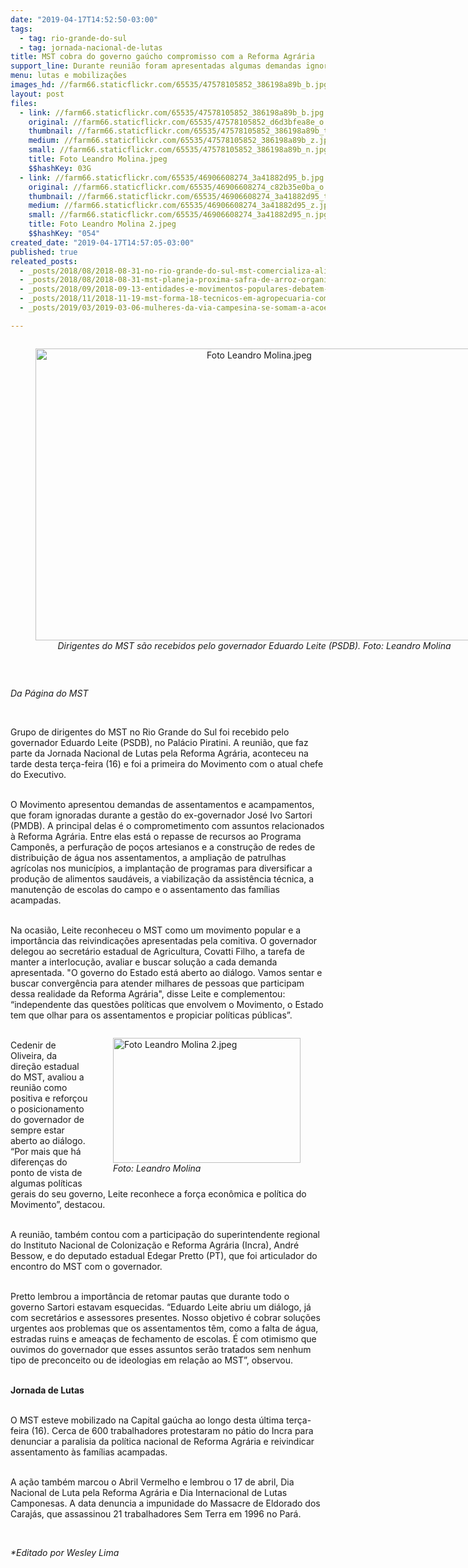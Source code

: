 ```yaml
---
date: "2019-04-17T14:52:50-03:00"
tags:
  - tag: rio-grande-do-sul
  - tag: jornada-nacional-de-lutas
title: MST cobra do governo gaúcho compromisso com a Reforma Agrária
support_line: Durante reunião foram apresentadas algumas demandas ignoradas na gestão do ex-governador José Ivo Sartori (PMDB)
menu: lutas e mobilizações
images_hd: //farm66.staticflickr.com/65535/47578105852_386198a89b_b.jpg
layout: post
files:
  - link: //farm66.staticflickr.com/65535/47578105852_386198a89b_b.jpg
    original: //farm66.staticflickr.com/65535/47578105852_d6d3bfea8e_o.jpg
    thumbnail: //farm66.staticflickr.com/65535/47578105852_386198a89b_t.jpg
    medium: //farm66.staticflickr.com/65535/47578105852_386198a89b_z.jpg
    small: //farm66.staticflickr.com/65535/47578105852_386198a89b_n.jpg
    title: Foto Leandro Molina.jpeg
    $$hashKey: 03G
  - link: //farm66.staticflickr.com/65535/46906608274_3a41882d95_b.jpg
    original: //farm66.staticflickr.com/65535/46906608274_c82b35e0ba_o.jpg
    thumbnail: //farm66.staticflickr.com/65535/46906608274_3a41882d95_t.jpg
    medium: //farm66.staticflickr.com/65535/46906608274_3a41882d95_z.jpg
    small: //farm66.staticflickr.com/65535/46906608274_3a41882d95_n.jpg
    title: Foto Leandro Molina 2.jpeg
    $$hashKey: "054"
created_date: "2019-04-17T14:57:05-03:00"
published: true
releated_posts:
  - _posts/2018/08/2018-08-31-no-rio-grande-do-sul-mst-comercializa-alimentos-saudaveis-na-expointer.md
  - _posts/2018/08/2018-08-31-mst-planeja-proxima-safra-de-arroz-organico.md
  - _posts/2018/09/2018-09-13-entidades-e-movimentos-populares-debatem-lei-da-grilagem-no-rio-grande-do-sul.md
  - _posts/2018/11/2018-11-19-mst-forma-18-tecnicos-em-agropecuaria-com-habilitacao-em-agroecologia.md
  - _posts/2019/03/2019-03-06-mulheres-da-via-campesina-se-somam-a-acoes-para-marcar-o-8-de-marco-no-rs.md

---
```

<div style="text-align:center">
<figure class="image" style="display:inline-block"><img alt="Foto Leandro Molina.jpeg" height="467" src="//farm66.staticflickr.com/65535/47578105852_386198a89b_b.jpg" width="700" />
<figcaption><em>Dirigentes do MST s&atilde;o recebidos pelo governador Eduardo Leite (PSDB). Foto: Leandro Molina</em></figcaption>
</figure>
</div>

<p>&nbsp;</p>

<p><em>Da P&aacute;gina do MST</em></p>

<p>&nbsp;</p>

<p>Grupo de dirigentes do MST no Rio Grande do Sul foi recebido pelo governador Eduardo Leite (PSDB), no Pal&aacute;cio Piratini. A reuni&atilde;o, que faz parte da Jornada Nacional de Lutas pela Reforma Agr&aacute;ria, aconteceu na tarde desta ter&ccedil;a-feira (16) e foi a primeira do Movimento com o atual chefe do Executivo.</p>

<p><br />
O Movimento apresentou demandas de assentamentos e acampamentos, que foram ignoradas durante a gest&atilde;o do ex-governador Jos&eacute; Ivo Sartori (PMDB). A principal delas &eacute; o comprometimento com assuntos relacionados &agrave; Reforma Agr&aacute;ria. Entre elas est&aacute; o repasse de recursos ao Programa Campon&ecirc;s, a perfura&ccedil;&atilde;o de po&ccedil;os artesianos e a constru&ccedil;&atilde;o de redes de distribui&ccedil;&atilde;o de &aacute;gua nos assentamentos, a amplia&ccedil;&atilde;o de patrulhas agr&iacute;colas nos munic&iacute;pios, a implanta&ccedil;&atilde;o de programas para diversificar a produ&ccedil;&atilde;o de alimentos saud&aacute;veis, a viabiliza&ccedil;&atilde;o da assist&ecirc;ncia t&eacute;cnica, a manuten&ccedil;&atilde;o de escolas do campo e o assentamento das fam&iacute;lias acampadas.</p>

<p><br />
Na ocasi&atilde;o, Leite reconheceu o MST como um movimento popular e a import&acirc;ncia das reivindica&ccedil;&otilde;es apresentadas pela comitiva. O governador delegou ao secret&aacute;rio estadual de Agricultura, Covatti Filho, a tarefa de manter a interlocu&ccedil;&atilde;o, avaliar e buscar solu&ccedil;&atilde;o a cada demanda apresentada. &quot;O governo do Estado est&aacute; aberto ao di&aacute;logo. Vamos sentar e buscar converg&ecirc;ncia para atender milhares de pessoas que participam dessa realidade da Reforma Agr&aacute;ria&quot;, disse Leite e complementou: &ldquo;independente das quest&otilde;es pol&iacute;ticas que envolvem o Movimento, o Estado tem que olhar para os assentamentos e propiciar pol&iacute;ticas p&uacute;blicas&rdquo;.</p>

<figure class="image" style="float:right"><img alt="Foto Leandro Molina 2.jpeg" height="200" src="//farm66.staticflickr.com/65535/46906608274_3a41882d95_b.jpg" width="300" />
<figcaption><em>Foto: Leandro Molina</em></figcaption>
</figure>

<p><br />
Cedenir de Oliveira, da dire&ccedil;&atilde;o estadual do MST, avaliou a reuni&atilde;o como positiva e refor&ccedil;ou o posicionamento do governador de sempre estar aberto ao di&aacute;logo. &ldquo;Por mais que h&aacute; diferen&ccedil;as do ponto de vista de algumas pol&iacute;ticas gerais do seu governo, Leite reconhece a for&ccedil;a econ&ocirc;mica e pol&iacute;tica do Movimento&rdquo;, destacou.</p>

<p><br />
A reuni&atilde;o, tamb&eacute;m contou com a participa&ccedil;&atilde;o do superintendente regional do Instituto Nacional de Coloniza&ccedil;&atilde;o e Reforma Agr&aacute;ria (Incra), Andr&eacute; Bessow, e do deputado estadual Edegar Pretto (PT), que foi articulador do encontro do MST com o governador.&nbsp;</p>

<p><br />
Pretto lembrou a import&acirc;ncia de retomar pautas que durante todo o governo Sartori estavam esquecidas. &ldquo;Eduardo Leite abriu um di&aacute;logo, j&aacute; com secret&aacute;rios e assessores presentes. Nosso objetivo &eacute; cobrar solu&ccedil;&otilde;es urgentes aos problemas que os assentamentos t&ecirc;m, como a falta de &aacute;gua, estradas ruins e amea&ccedil;as de fechamento de escolas. &Eacute; com otimismo que ouvimos do governador que esses assuntos ser&atilde;o tratados sem nenhum tipo de preconceito ou de ideologias em rela&ccedil;&atilde;o ao MST&rdquo;, observou.</p>

<p><br />
<strong>Jornada de Lutas</strong></p>

<p><br />
O MST esteve mobilizado na Capital ga&uacute;cha ao longo desta &uacute;ltima ter&ccedil;a-feira (16). Cerca de 600 trabalhadores protestaram no p&aacute;tio do Incra para denunciar a paralisia da pol&iacute;tica nacional de Reforma Agr&aacute;ria e reivindicar assentamento &agrave;s fam&iacute;lias acampadas.&nbsp;</p>

<p><br />
A a&ccedil;&atilde;o tamb&eacute;m marcou o Abril Vermelho e lembrou o 17 de abril, Dia Nacional de Luta pela Reforma Agr&aacute;ria e Dia Internacional de Lutas Camponesas. A data denuncia a impunidade do Massacre de Eldorado dos Caraj&aacute;s, que assassinou 21 trabalhadores Sem Terra em 1996 no Par&aacute;.</p>

<p>&nbsp;</p>

<p><em>*Editado por Wesley Lima</em></p>
